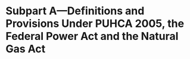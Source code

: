 # Subpart A—Definitions and Provisions Under PUHCA 2005, the Federal Power Act and the Natural Gas Act

